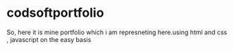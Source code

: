 # codsoftportfolio
So, here it is mine portfolio which i am represneting here.using html and css , javascript on the easy basis
